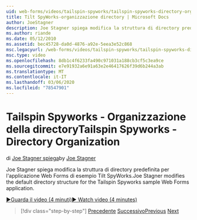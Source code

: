 ```yaml
---
uid: web-forms/videos/tailspin-spyworks/tailspin-spyworks-directory-organization
title: Tilt SpyWorks-organizzazione directory | Microsoft Docs
author: JoeStagner
description: Joe Stagner spiega modifica la struttura di directory predefinita per l'applicazione Web Forms di esempio Tilt SpyWorks.
ms.author: riande
ms.date: 05/12/2010
ms.assetid: bec45728-da0d-4876-a92e-5eea3e52c868
msc.legacyurl: /web-forms/videos/tailspin-spyworks/tailspin-spyworks-directory-organization
msc.type: video
ms.openlocfilehash: 8db1c4f6233fa490c971031a188cb3cf5c3ea9ce
ms.sourcegitcommit: e7e91932a6e91a63e2e46417626f39d6b244a3ab
ms.translationtype: MT
ms.contentlocale: it-IT
ms.lasthandoff: 03/06/2020
ms.locfileid: "78547901"
---
```

# <a name="tailspin-spyworks---directory-organization"></a><span data-ttu-id="53896-103">Tailspin Spyworks - Organizzazione della directory</span><span class="sxs-lookup"><span data-stu-id="53896-103">Tailspin Spyworks - Directory Organization</span></span>

<span data-ttu-id="53896-104">di [Joe Stagner spiega](https://github.com/JoeStagner)</span><span class="sxs-lookup"><span data-stu-id="53896-104">by [Joe Stagner](https://github.com/JoeStagner)</span></span>

<span data-ttu-id="53896-105">Joe Stagner spiega modifica la struttura di directory predefinita per l'applicazione Web Forms di esempio Tilt SpyWorks.</span><span class="sxs-lookup"><span data-stu-id="53896-105">Joe Stagner modifies the default directory structure for the Tailspin Spyworks sample Web Forms application.</span></span>

[<span data-ttu-id="53896-106">&#9654;Guarda il video (4 minuti)</span><span class="sxs-lookup"><span data-stu-id="53896-106">&#9654; Watch video (4 minutes)</span></span>](https://channel9.msdn.com/Blogs/ASP-NET-Site-Videos/tailspin-spyworks-directory-organization)

> [!div class="step-by-step"]
> <span data-ttu-id="53896-107">[Precedente](tailspin-spyworks-intro-ui-and-edm.md)
> [Successivo](tailspin-spyworks-category-menu.md)</span><span class="sxs-lookup"><span data-stu-id="53896-107">[Previous](tailspin-spyworks-intro-ui-and-edm.md)
[Next](tailspin-spyworks-category-menu.md)</span></span>
